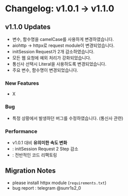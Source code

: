 # Changelog: v1.0.1 -> v1.1.0

## v1.1.0 Updates
- 변수, 함수명을 camelCase를 사용하게 변경하였습니다.
- aiohttp -> httpx로 request module이 변경되었습니다.
- initSession Request가 2개 감소하였습니다.
- 모든 웹 요청에 예외 처리가 강화되었습니다.
- 통신사 선택시 Literal을 사용하도록 변경되었습니다.
- 주요 변수, 함수명이 변경되었습니다.

### New Features
- X

### Bug
- 특정 상황에서 발생하던 버그를 수정하였습니다. (통신사 관련)

### Performance
- v1.0.1 대비 **유의미한 속도 변화**
- : initSession Request 2 Step 감소
- : 전반적인 코드 리팩토링

## Migration Notes
- please install httpx module (`requirements.txt`)
- bug report : telegram @sunr1s2_0